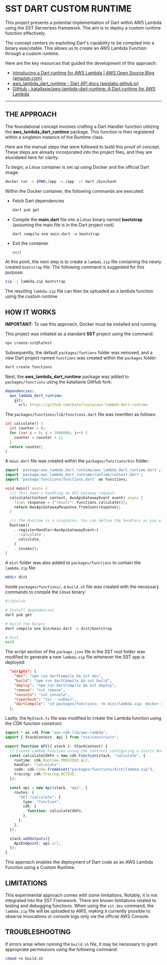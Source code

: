 # SST DART CUSTOM RUNTIME

This project presents a potential implementation of Dart within AWS Lambda using the SST Serverless framework. The aim is to deploy a custom runtime function effectively.

The concept centers on exploiting Dart's capability to be compiled into a binary executable. This allows us to create an AWS Lambda Function through a custom runtime.

Here are the key resources that guided the development of this approach:

- [Introducing a Dart runtime for AWS Lambda | AWS Open Source Blog (amazon.com)](https://aws.amazon.com/it/blogs/opensource/introducing-a-dart-runtime-for-aws-lambda/)
- [aws_lambda_dart_runtime - Dart API docs (awslabs.github.io)](https://awslabs.github.io/aws-lambda-dart-runtime/)
- [GitHub - katallaxie/aws-lambda-dart-runtime: A Dart runtime for AWS Lambda](https://github.com/katallaxie/aws-lambda-dart-runtime/)

---

## THE APPROACH

The foundational concept involves crafting a Dart Handler function utilizing the **aws_lambda_dart_runtime** package. This function is then registered within a singleton instance of the Runtime class.

Here are the manual steps that were followed to build this proof of concept. These steps are already incorporated into the project files, and they are elucidated here for clarity.

To begin, a Linux container is set up using Docker and the official Dart image:

```bash
docker run -v $PWD:/app -w /app -it dart /bin/bash
```

Within the Docker container, the following commands are executed:

- Fetch Dart dependencies

  ```bash
  dart pub get
  ```

- Compile the **main.dart** file into a Linux binary named **bootstrap** (assuming the main file is in the Dart project root)

  ```bas
  dart compile exe main.dart -o bootstrap
  ```

- Exit the container

  ```bash
  exit
  ```

At this point, the next step is to create a `lambda.zip` file containing the newly created `bootstrap` file. The following command is suggested for this purpose:

```bash
zip -j lambda.zip bootstrap
```

The resulting `lambda.zip` file can then be uploaded as a lambda function using the custom runtime.

## HOW IT WORKS

**IMPORTANT:** To use this approach, Docker must be installed and running.

This project was initiated as a standard **SST** project using the command:

```bash
npx create-sst@latest
```

Subsequently, the default `packages/funtions` folder was removed, and a new Dart project named `functions` was created within the `packages` folder:

```bash
dart create functions
```

Next, the **aws_lambda_dart_runtime** package was added to `packages/functions` using the katallaxie GitHub fork:

```yaml
dependencies:
  aws_lambda_dart_runtime:
    git:
      url: https://github.com/katallaxie/aws-lambda-dart-runtime
```

The `packages/functions/lib/functions.dart` file was rewritten as follows:

```dart
int calculate() {
  int counter = 0;
  for (var i = 0; i < 1000000; i++) {
    counter = counter + 1;
  }
  return counter;
}

```

A `main.dart` file was created within the `packages/functions/bin` folder:

```dart
import 'package:aws_lambda_dart_runtime/aws_lambda_dart_runtime.dart';
import 'package:aws_lambda_dart_runtime/runtime/context.dart';
import 'package:functions/functions.dart' as functions;

void main() async {
  /// This demo's handling an API Gateway request.
  calculate(Context context, AwsApiGatewayEvent event) async {
    final response = {"result": functions.calculate()};
    return AwsApiGatewayResponse.fromJson(response);
  }

  /// The Runtime is a singleton. You can define the handlers as you wish.
  Runtime()
    ..registerHandler<AwsApiGatewayEvent>(
      'calculate',
      calculate,
    )
    ..invoke();
}
```

A `dist` folder was also added to `packages/functions` to contain the `lambda.zip` file:

```bash
mkdir dist
```

Inside `packages/functions/`, a `build.sh` file was created with the necessary commands to compile the Linux binary:

```bash
#!/bin/sh

# Install dependencies
dart pub get

# build the binary
dart compile exe bin/main.dart -o dist/bootstrap

# Exit
exit
```

The script section of the `package.json` file in the SST root folder was modified to generate a new `lambda.zip` file whenever the SST app is deployed:

```json
  "scripts": {
    "dev": "npm run dartCompile && sst dev",
    "build": "npm run dartCompile && sst build",
    "deploy": "npm run dartCompile && sst deploy",
    "remove": "sst remove",
    "console": "sst console",
    "typecheck": "tsc --noEmit",
    "dartCompile": "cd packages/functions; rm dist/lambda.zip; docker run -v $PWD:/app -w /app -it --entrypoint ./build.sh dart; cd dist; zip -j lambda.zip bootstrap; cd .. ; rm dist/bootstrap;dart pub get; cd ..; cd .."
  },
```

Lastly, the `MyStack.ts` file was modified to create the Lambda function using the CDK function construct:

```typescript
import * as cdk from "aws-cdk-lib/aws-lambda";
import { StackContext, Api } from "sst/constructs";

export function API({ stack }: StackContext) {
  // Create Lambda Function using cdk Contruct configuring a Custin Runtime and uploading the binary generated from dart file
  const calculateCdkFn = new cdk.Function(stack, "calculate", {
    runtime: cdk.Runtime.PROVIDED_AL2,
    handler: "calculate",
    code: cdk.Code.fromAsset("packages/functions/dist/lambda.zip"),
    tracing: cdk.Tracing.ACTIVE,
  });

  const api = new Api(stack, "api", {
    routes: {
      "GET /calculate": {
        type: "function",
        cdk: {
          function: calculateCdkFn,
        },
      },
    },
  });

  stack.addOutputs({
    ApiEndpoint: api.url,
  });
}
```

This approach enables the deployment of Dart code as an AWS Lambda Function using a Custom Runtime.

## LIMITATIONS

This experimental approach comes with some limitations. Notably, it is not integrated into the SST Framework. There are known limitations related to testing and debugging functions. When using the `sst dev` command, the `lambda.zip` file will be uploaded to AWS, making it currently possible to observe invocations or console logs only via the official AWS Console.

## TROUBLESHOOTING

If errors arise when running the `build.sh` file, it may be necessary to grant appropriate permissions using the following command:

```bash
chmod +x build.sh
```
